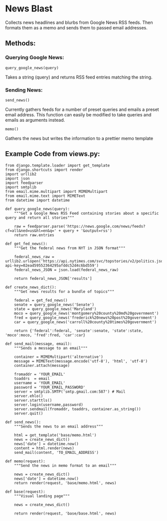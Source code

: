 # News Blast
Collects news headlines and blurbs from Google News RSS feeds. 
Then formats them as a memo and sends them to passed email addresses.

## Methods:
### Querying Google News:
```
query_google_news(query)
```
Takes a string (query) and returns RSS feed entries matching the string.

### Sending News:
```
send_news()
```
Currently gathers feeds for a number of preset queries and emails a preset email address.
This function can easily be modified to take queries and emails as arguments instead.

```
memo()
```
Gathers the news but writes the information to a prettier memo template

## Example Code from views.py:
```
from django.template.loader import get_template
from django.shortcuts import render
import urllib2
import json
import feedparser
import smtplib
from email.mime.multipart import MIMEMultipart
from email.mime.text import MIMEText
from datetime import datetime

def query_google_news(query):
    """Get a Google News RSS Feed containing stories about a specific query and return all stories"""

    raw = feedparser.parse('https://news.google.com/news/feeds?cf=all&ned=us&hl=en&q=' + query + '&output=rss')
    return raw.entries

def get_fed_news():
    """Get the federal news from NYT in JSON format"""

    federal_news_raw = urllib2.urlopen('https://api.nytimes.com/svc/topstories/v2/politics.json?api-key=02ead59552364295afddc52d4c6bd559')
    federal_news_JSON = json.load(federal_news_raw)

    return federal_news_JSON['results']

def create_news_dict():
    """Get news results for a bundle of topics"""

    federal = get_fed_news()
    senate = query_google_news('Senate')
    state = query_google_news('Maryland')
    moco = query_google_news('montgomery%20county%20md%20government')
    fred = query_google_news('frederick%20news%20post%20government')
    car = query_google_news('carroll%20county%20times%20government')

    return {'federal':federal, 'senate':senate, 'state':state, 'moco':moco, 'fred':fred, 'car':car}

def send_mail(message, email):
    """Sends a message to an email"""

    container = MIMEMultipart('alternative')
    message = MIMEText(message.encode('utf-8'), 'html', 'utf-8')
    container.attach(message)

    fromaddr = 'YOUR_EMAIL'
    toaddrs  = email
    username = 'YOUR_EMAIL'
    password = 'YOUR_EMAIL_PASSWORD'
    server = smtplib.SMTP('smtp.gmail.com:587') # Mail
    server.ehlo()
    server.starttls()
    server.login(username,password)
    server.sendmail(fromaddr, toaddrs, container.as_string())
    server.quit()

def send_news():
    """Sends the news to an email address"""

    html = get_template('base/memo.html')
    news = create_news_dict()
    news['date'] = datetime.now()
    content = html.render(news)
    send_mail(content, 'TO_EMAIL_ADDRESS')

def memo(request):
    """Send the news in memo format to an email"""

    news = create_news_dict()
    news['date'] = datetime.now()
    return render(request, 'base/memo.html', news)

def base(request):
    """Visual landing page"""

    news = create_news_dict()

    return render(request, 'base/base.html', news)
```
